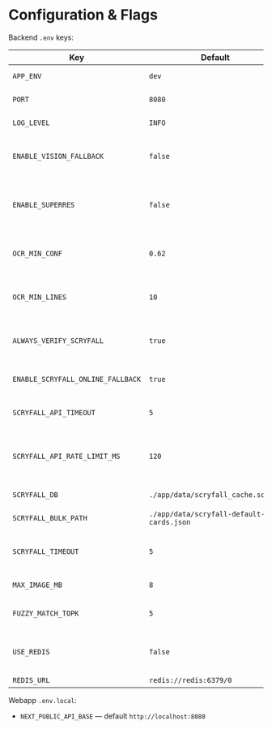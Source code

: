 # Configuration & Flags

Backend `.env` keys:

| Key | Default | Meaning |
|---|---|---|
| `APP_ENV` | `dev` | Environment name |
| `PORT` | `8080` | Backend HTTP port |
| `LOG_LEVEL` | `INFO` | Logging level |
| `ENABLE_VISION_FALLBACK` | `false` | Allow fallback OCR provider |
| `ENABLE_SUPERRES` | `false` | Enable super-resolution step (slower) |
| `OCR_MIN_CONF` | `0.62` | Mean confidence threshold hint |
| `OCR_MIN_LINES` | `10` | Min lines like `qty name` before fallback |
| `ALWAYS_VERIFY_SCRYFALL` | `true` | Always canonicalize names via Scryfall |
| `ENABLE_SCRYFALL_ONLINE_FALLBACK` | `true` | Allow online Scryfall API calls |
| `SCRYFALL_API_TIMEOUT` | `5` | Timeout (s) for Scryfall API |
| `SCRYFALL_API_RATE_LIMIT_MS` | `120` | Client-side pacing between API requests |
| `SCRYFALL_DB` | `./app/data/scryfall_cache.sqlite` | SQLite path for cache |
| `SCRYFALL_BULK_PATH` | `./app/data/scryfall-default-cards.json` | Bulk JSON path |
| `SCRYFALL_TIMEOUT` | `5` | Timeout for bulk metadata list |
| `MAX_IMAGE_MB` | `8` | Max upload size |
| `FUZZY_MATCH_TOPK` | `5` | Size of suggestion list |
| `USE_REDIS` | `false` | (optional) use Redis for jobs/limits |
| `REDIS_URL` | `redis://redis:6379/0` | Redis DSN |

Webapp `.env.local`:
- `NEXT_PUBLIC_API_BASE` — default `http://localhost:8080`
